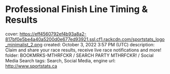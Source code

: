 # Professional Finish Line Timing & Results

cover: https://eff4560792ef4b93a8a2-817bf0e5be4a40a5200d0e677ed93921.ssl.cf1.rackcdn.com/sportstats_logo_minimalist_2.png
created: October 3, 2022 3:57 PM (UTC)
description: Claim and share your race results, receive live race notifications and more!
folder: BOOKMRKS-MTHRFCKR / SEARCH PARTY MTHRFCKR! / Social Media Search
tags: Search, Social Media, engine
url: http://www.sportstats.ca